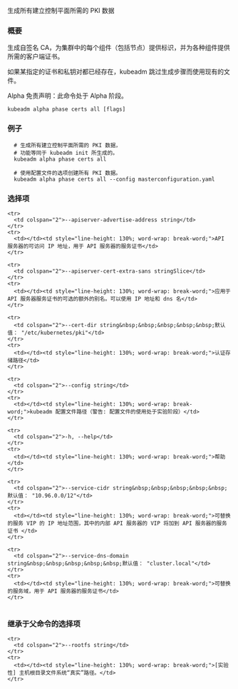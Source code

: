 <!-- 
Generates all PKI assets necessary to establish the control plane

### Synopsis
 -->
生成所有建立控制平面所需的 PKI 数据

### 概要
<!-- 
Generates a self-signed CA to provision identities for each component in the cluster (including nodes) and client certificates to be used by various components. 

If a given certificate and private key pair both exist, kubeadm skips the generation step and existing files will be used. 

Alpha Disclaimer: this command is currently alpha. -->

生成自签名 CA，为集群中的每个组件（包括节点）提供标识，并为各种组件提供所需的客户端证书。

如果某指定的证书和私钥对都已经存在，kubeadm 跳过生成步骤而使用现有的文件。

Alpha 免责声明：此命令处于 Alpha 阶段。

```
kubeadm alpha phase certs all [flags]
```
<!-- 
### Examples

```
  # Creates all PKI assets necessary to establish the control plane,
  # functionally equivalent to what generated by kubeadm init.
  kubeadm alpha phase certs all
  
  # Creates all PKI assets using options read from a configuration file.
  kubeadm alpha phase certs all --config masterconfiguration.yaml
```
 -->

### 例子

```
  # 生成所有建立控制平面所需的 PKI 数据，
  # 功能等同于 kubeadm init 所生成的。
  kubeadm alpha phase certs all
  
  # 使用配置文件的选项创建所有 PKI 数据。
  kubeadm alpha phase certs all --config masterconfiguration.yaml
```

<!-- ### Options

<table style="width: 100%; table-layout: fixed;">
  <colgroup>
    <col span="1" style="width: 10px;" />
    <col span="1" />
  </colgroup>
  <tbody>

    <tr>
      <td colspan="2">--apiserver-advertise-address string</td>
    </tr>
    <tr>
      <td></td><td style="line-height: 130%; word-wrap: break-word;">The IP address the API server is accessible on, to use for the API server serving cert</td>
    </tr>

    <tr>
      <td colspan="2">--apiserver-cert-extra-sans stringSlice</td>
    </tr>
    <tr>
      <td></td><td style="line-height: 130%; word-wrap: break-word;">Optional extra altnames to use for the API server serving cert. Can be both IP addresses and DNS names</td>
    </tr>

    <tr>
      <td colspan="2">--cert-dir string&nbsp;&nbsp;&nbsp;&nbsp;&nbsp;Default: "/etc/kubernetes/pki"</td>
    </tr>
    <tr>
      <td></td><td style="line-height: 130%; word-wrap: break-word;">The path where to save the certificates</td>
    </tr>

    <tr>
      <td colspan="2">--config string</td>
    </tr>
    <tr>
      <td></td><td style="line-height: 130%; word-wrap: break-word;">Path to kubeadm config file (WARNING: Usage of a configuration file is experimental)</td>
    </tr>

    <tr>
      <td colspan="2">-h, --help</td>
    </tr>
    <tr>
      <td></td><td style="line-height: 130%; word-wrap: break-word;">help for all</td>
    </tr>

    <tr>
      <td colspan="2">--service-cidr string&nbsp;&nbsp;&nbsp;&nbsp;&nbsp;Default: "10.96.0.0/12"</td>
    </tr>
    <tr>
      <td></td><td style="line-height: 130%; word-wrap: break-word;">Alternative range of IP address for service VIPs, from which derives the internal API server VIP that will be added to the API Server serving cert</td>
    </tr>

    <tr>
      <td colspan="2">--service-dns-domain string&nbsp;&nbsp;&nbsp;&nbsp;&nbsp;Default: "cluster.local"</td>
    </tr>
    <tr>
      <td></td><td style="line-height: 130%; word-wrap: break-word;">Alternative domain for services, to use for the API server serving cert</td>
    </tr>

  </tbody>
</table>
 -->
### 选择项

<table style="width: 100%; table-layout: fixed;">
  <colgroup>
    <col span="1" style="width: 10px;" />
    <col span="1" />
  </colgroup>
  <tbody>

    <tr>
      <td colspan="2">--apiserver-advertise-address string</td>
    </tr>
    <tr>
      <td></td><td style="line-height: 130%; word-wrap: break-word;">API 服务器的可访问 IP 地址，用于 API 服务器的服务证书</td>
    </tr>

    <tr>
      <td colspan="2">--apiserver-cert-extra-sans stringSlice</td>
    </tr>
    <tr>
      <td></td><td style="line-height: 130%; word-wrap: break-word;">应用于 API 服务器服务证书的可选的额外的别名。可以使用 IP 地址和 dns 名</td>
    </tr>

    <tr>
      <td colspan="2">--cert-dir string&nbsp;&nbsp;&nbsp;&nbsp;&nbsp;默认值： "/etc/kubernetes/pki"</td>
    </tr>
    <tr>
      <td></td><td style="line-height: 130%; word-wrap: break-word;">认证存储路径</td>
    </tr>

    <tr>
      <td colspan="2">--config string</td>
    </tr>
    <tr>
      <td></td><td style="line-height: 130%; word-wrap: break-word;">kubeadm 配置文件路径（警告: 配置文件的使用处于实验阶段）</td>
    </tr>

    <tr>
      <td colspan="2">-h, --help</td>
    </tr>
    <tr>
      <td></td><td style="line-height: 130%; word-wrap: break-word;">帮助</td>
    </tr>

    <tr>
      <td colspan="2">--service-cidr string&nbsp;&nbsp;&nbsp;&nbsp;&nbsp;默认值： "10.96.0.0/12"</td>
    </tr>
    <tr>
      <td></td><td style="line-height: 130%; word-wrap: break-word;">可替换的服务 VIP 的 IP 地址范围，其中的内部 API 服务器的 VIP 将加到 API 服务器的服务证书 </td>
    </tr>

    <tr>
      <td colspan="2">--service-dns-domain string&nbsp;&nbsp;&nbsp;&nbsp;&nbsp;默认值： "cluster.local"</td>
    </tr>
    <tr>
      <td></td><td style="line-height: 130%; word-wrap: break-word;">可替换的服务域，用于 API 服务器的服务证书</td>
    </tr>

  </tbody>
</table>


<!-- ### Options inherited from parent commands

<table style="width: 100%; table-layout: fixed;">
  <colgroup>
    <col span="1" style="width: 10px;" />
    <col span="1" />
  </colgroup>
  <tbody>

    <tr>
      <td colspan="2">--rootfs string</td>
    </tr>
    <tr>
      <td></td><td style="line-height: 130%; word-wrap: break-word;">[EXPERIMENTAL] The path to the 'real' host root filesystem.</td>
    </tr>

  </tbody>
</table> -->

### 继承于父命令的选择项

<table style="width: 100%; table-layout: fixed;">
  <colgroup>
    <col span="1" style="width: 10px;" />
    <col span="1" />
  </colgroup>
  <tbody>

    <tr>
      <td colspan="2">--rootfs string</td>
    </tr>
    <tr>
      <td></td><td style="line-height: 130%; word-wrap: break-word;">[实验性] 主机根目录文件系统“真实”路径。</td>
    </tr>

  </tbody>
</table>
